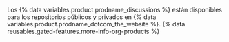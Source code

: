 Los {% data variables.product.prodname_discussions %} están disponibles para los repositorios públicos y privados en {% data variables.product.prodname_dotcom_the_website %}. {% data reusables.gated-features.more-info-org-products %}
